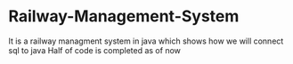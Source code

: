 # Railway-Management-System
It is a railway managment system in java which shows how we will connect sql to java
Half of code is completed as of now
